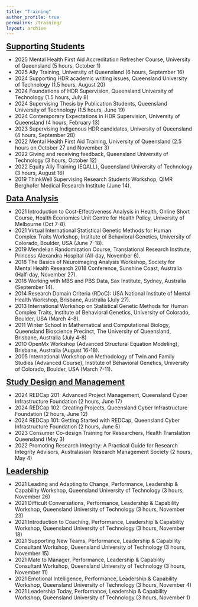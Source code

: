 ```yaml
---
title: "Training"
author_profile: true
permalink: /training/
layout: archive
---
```


<span style="font-size:1.5em;"><strong><u>Supporting Students</u></strong></span>
* 2025	Mental Health First Aid Accreditation Refresher Course, University of Queensland (5 hours, October 1)
* 2025	Ally Training, University of Queensland (6 hours, September 16)
* 2024	Supporting HDR academic writing issues, Queensland University of Technology (1.5 hours, August 20)
* 2024	Foundations of HDR Supervision, Queensland University of Technology (1.5 hours, July 8)
* 2024	Supervising Thesis by Publication Students, Queensland University of Technology (1.5 hours, June 19)
* 2024	Contemporary Expectations in HDR Supervision, University of Queensland (4 hours, February 13)
* 2023	Supervising Indigenous HDR candidates, University of Queensland (4 hours, September 28)
* 2022	Mental Health First Aid Training, University of Queensland (2.5 hours on October 27 and November 3)
* 2022	Giving and receiving feedback, Queensland University of Technology (3 hours, October 12)
* 2022	Equity Ally Training (EQALL), Queensland University of Technology (3 hours, August 16)
* 2019	ThinkWell Supervising Research Students Workshop, QIMR Berghofer Medical Research Institute (June 14).

<span style="font-size:1.5em;"><strong><u>Data Analysis</u></strong></span>
* 2021	Introduction to Cost-Effectiveness Analysis in Health, Online Short Course, Health Economics Unit Centre for Health Policy, University of Melbourne (Oct 7-8).
* 2021	Virtual International Statistical Genetic Methods for Human Complex Traits Workshop, Institute of Behavioral Genetics, University of Colorado, Boulder, USA (June 7-18).
* 2019	Mendelian Randomization Course, Translational Research Institute, Princess Alexandra Hospital (All-day, November 6).
* 2018	The Basics of Neuroimaging Analysis Workshop, Society for Mental Health Research 2018 Conference, Sunshine Coast, Australia (Half-day, November 27).
* 2018	Working with MBS and PBS Data, Sax Institute, Sydney, Australia (September 14).
* 2014	Research Domain Criteria (RDoC): USA National Institute of Mental Health Workshop, Brisbane, Australia (July 27).
* 2013	International Workshop on Statistical Genetic Methods for Human Complex Traits, Institute of Behavioral Genetics, University of Colorado, Boulder, USA (March 4-8).
* 2011	Winter School in Mathematical and Computational Biology, Queensland Bioscience Precinct, The University of Queensland, Brisbane, Australia (July 4-8)
* 2010	OpenMx Workshop (Advanced Structural Equation Modeling), Brisbane, Australia (August 16-18).
* 2005	International Workshop on Methodology of Twin and Family Studies (Advanced Course), Institute of Behavioral Genetics, University of Colorado, Boulder, USA (March 7-11).

<span style="font-size:1.5em;"><strong><u>Study Design and Management</u></strong></span>
* 2024	REDCap 201: Advanced Project Management, Queensland Cyber Infrastructure Foundation (2 hours, June 17)
* 2024	REDCap 102: Creating Projects, Queensland Cyber Infrastructure Foundation (2 hours, June 12)
* 2024	REDCap 101: Getting Started with REDCap, Queensland Cyber Infrastructure Foundation (2 hours, June 5)
* 2023	Consumer Co-design Training for Researchers, Health Translation Queensland (May 3)
* 2022	Promoting Research Integrity: A Practical Guide for Research Integrity Advisors, Australasian Research Management Society (2 hours, May 4)

<span style="font-size:1.5em;"><strong><u>Leadership</u></strong></span>
* 2021	Leading and Adapting to Change, Performance, Leadership & Capability Workshop, Queensland University of Technology (3 hours, November 26)
* 2021	Difficult Conversations, Performance, Leadership & Capability Workshop, Queensland University of Technology (3 hours, November 23)
* 2021	Introduction to Coaching, Performance, Leadership & Capability Workshop, Queensland University of Technology (3 hours, November 18)
* 2021	Supporting New Teams, Performance, Leadership & Capability Consultant Workshop, Queensland University of Technology (3 hours, November 15)
* 2021	Mate to Manager, Performance, Leadership & Capability Consultant Workshop, Queensland University of Technology (3 hours, November 11)
* 2021	Emotional Intelligence, Performance, Leadership & Capability Workshop, Queensland University of Technology (3 hours, November 4)
* 2021	Leadership Today, Performance, Leadership & Capability Workshop, Queensland University of Technology (3 hours, November 1)


